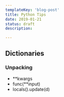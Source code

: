 ```yaml
---
templateKey: 'blog-post'
title: Python Tips
date: 2019-01-21
status: draft
description:

---
```


## Dictionaries

### Unpacking

* **kwargs
* func(**input)
* locals().update(d)

###
